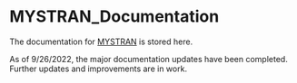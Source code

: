 # MYSTRAN_Documentation

The documentation for [MYSTRAN](https://github.com/MYSTRANsolver/MYSTRAN) is stored here.

As of 9/26/2022, the major documentation updates have been completed.
Further updates and improvements are in work.
